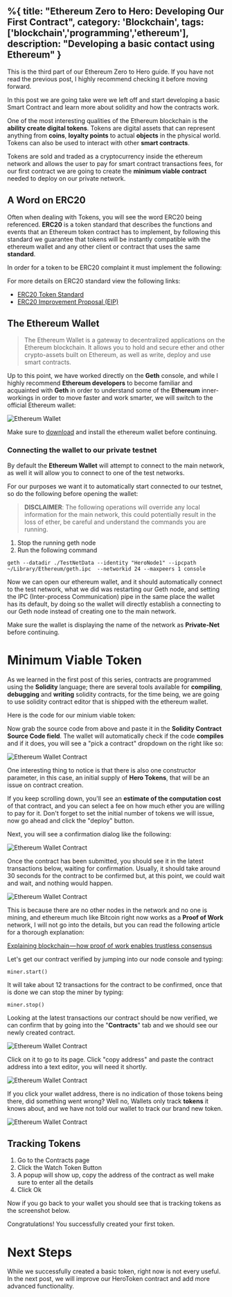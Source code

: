 %{
title: "Ethereum Zero to Hero: Developing Our First Contract",
category: 'Blockchain',
tags: ['blockchain','programming','ethereum'],
description: "Developing a basic contact using Ethereum"
}
---

This is the third part of our Ethereum Zero to Hero guide. If you have not read the previous post, I highly recommend checking it before moving forward.

In this post we are going take were we left off and start developing a basic Smart Contract and learn more about solidity and how the contracts work.

One of the most interesting qualities of the Ethereum blockchain is the **ability create digital tokens**. Tokens are digital assets that can represent anything from **coins**, **loyalty points** to actual **objects** in the physical world. Tokens can also be used to interact with other **smart contracts**.

Tokens are sold and traded as a cryptocurrency inside the ethereum network and allows the user to pay for smart contract transactions fees, for our first contract we are going to create the **minimum viable contract** needed to deploy on our private network.

## A Word on ERC20

Often when dealing with Tokens, you will see the word ERC20 being referenced. **ERC20** is a token standard that describes the functions and events that an Ethereum token contract has to implement, by following this standard we guarantee that tokens will be instantly compatible with the ethereum wallet and any other client or contract that uses the same **standard**.

In order for a token to be ERC20 complaint it must implement the following:

<script src="https://gist.github.com/amacgregor/74457e90bcdc3e2e650b0503458c4f07.js"></script>

For more details on ERC20 standard view the following links:

- [ERC20 Token Standard](https://theethereum.wiki/w/index.php/ERC20_Token_Standard)
- [ERC20 Improvement Proposal (EIP)](https://github.com/ethereum/EIPs/blob/master/EIPS/eip-20-token-standard.md)

## The Ethereum Wallet

> The Ethereum Wallet is a gateway to decentralized applications on the Ethereum blockchain. It allows you to hold and secure ether and other crypto-assets built on Ethereum, as well as write, deploy and use smart contracts.

Up to this point, we have worked directly on the **Geth** console, and while I highly recommend **Ethereum developers** to become familiar and acquainted with **Geth** in order to understand some of the **Ethereum** inner-workings in order to move faster and work smarter, we will switch to the official Ethereum wallet:

![Ethereum Wallet](/images/posts/ethereum_03_01.png)

Make sure to [download](https://www.ethereum.org) and install the ethereum wallet before continuing.

### Connecting the wallet to our private testnet

By default the **Ethereum Wallet** will attempt to connect to the main network, as well it will allow you to connect to one of the test networks.

For our purposes we want it to automatically start connected to our testnet, so do the following before opening the wallet:

> **DISCLAIMER**: The following operations will override any local information for the main network, this could potentially result in the loss of ether, be careful and understand the commands you are running.

1. Stop the running geth node
2. Run the following command

```
geth --datadir ./TestNetData --identity "HeroNode1" --ipcpath ~/Library/Ethereum/geth.ipc  --networkid 24 --maxpeers 1 console
```

Now we can open our ethereum wallet, and it should automatically connect to the test network, what we did was restarting our Geth node, and setting the IPC (Inter-process Communication) pipe in the same place the wallet has its default, by doing so the wallet will directly establish a connecting to our Geth node instead of creating one to the main network.

Make sure the wallet is displaying the name of the network as **Private-Net** before continuing.

# Minimum Viable Token

As we learned in the first post of this series, contracts are programmed using the **Solidity** language; there are several tools available for **compiling**, **debugging** and **writing** solidity contracts, for the time being, we are going to use solidity contract editor that is shipped with the ethereum wallet.

Here is the code for our minium viable token:

<script src="https://gist.github.com/amacgregor/478e34db2acf1e7547a6c030c8296a03.js"></script>

Now grab the source code from above and paste it in the **Solidity Contract Source Code field**. The wallet will automatically check if the code **compiles** and if it does, you will see a "pick a contract" dropdown on the right like so:

![Ethereum Wallet Contract](/images/posts/ethereum_03_02.png)

One interesting thing to notice is that there is also one constructor parameter, in this case, an initial supply of **Hero Tokens**, that will be an issue on contract creation.

If you keep scrolling down, you'll see an **estimate of the computation cost** of that contract, and you can select a fee on how much ether you are willing to pay for it. Don't forget to set the initial number of tokens we will issue, now go ahead and click the "deploy" button.

Next, you will see a confirmation dialog like the following:

![Ethereum Wallet Contract](/images/posts/ethereum_03_03.png)

Once the contract has been submitted, you should see it in the latest transactions below, waiting for confirmation. Usually, it should take around 30 seconds for the contract to be confirmed but, at this point, we could wait and wait, and nothing would happen.

![Ethereum Wallet Contract](/images/posts/ethereum_03_04.png)

This is because there are no other nodes in the network and no one is mining, and ethereum much like Bitcoin right now works as a **Proof of Work** network, I will not go into the details, but you can read the following article for a thorough explanation:

[Explaining blockchain — how proof of work enables trustless consensus](https://keepingstock.net/explaining-blockchain-how-proof-of-work-enables-trustless-consensus-2abed27f0845)

Let's get our contract verified by jumping into our node console and typing:

```
miner.start()
```

It will take about 12 transactions for the contract to be confirmed, once that is done we can stop the miner by typing:

```
miner.stop()
```

Looking at the latest transactions our contract should be now verified, we can confirm that by going into the "**Contracts**" tab and we should see our newly created contract.

![Ethereum Wallet Contract](/images/posts/ethereum_03_05.png)

Click on it to go to its page. Click "copy address" and paste the contract address into a text editor, you will need it shortly.

![Ethereum Wallet Contract](/images/posts/ethereum_03_06.png)

If you click your wallet address, there is no indication of those tokens being there, did something went wrong? Well no, Wallets only track **tokens** it knows about, and we have not told our wallet to track our brand new token.

![Ethereum Wallet Contract](/images/posts/ethereum_03_07.png)

## Tracking Tokens

1. Go to the Contracts page
1. Click the Watch Token Button
1. A popup will show up, copy the address of the contract as well make sure to enter all the details
1. Click Ok

Now if you go back to your wallet you should see that is tracking tokens as the screenshot below.

Congratulations! You successfully created your first token.

# Next Steps

While we successfully created a basic token, right now is not every useful. In the next post, we will improve our HeroToken contract and add more advanced functionality.
